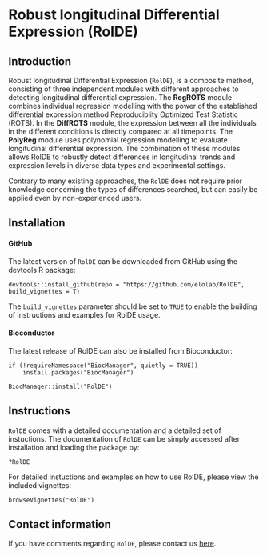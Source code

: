 # Robust longitudinal Differential Expression (RolDE)

## Introduction

Robust longitudinal Differential Expression (`RolDE`), is a composite method, consisting of three independent modules with different approaches to detecting longitudinal differential expression. The **RegROTS** module combines individual regression modelling with the power of the established differential expression method Reproduciblity Optimized Test Statistic (ROTS). In the **DiffROTS** module, the expression between all the individuals in the different conditions is directly compared at all timepoints. The **PolyReg** module uses polynomial regression modelling to evaluate longitudinal differential expression. The combination of these modules allows RolDE to robustly detect differences in longitudinal trends and expression levels in diverse data types and experimental settings.

Contrary to many existing approaches, the `RolDE` does not require prior knowledge concerning the types of differences searched, but can easily be applied even by non-experienced users.


## Installation

####  GitHub

The latest version of `RolDE` can be downloaded from GitHub using the devtools R package:

`devtools::install_github(repo = "https://github.com/elolab/RolDE", build_vignettes = T)`

The `build_vignettes` parameter should be set to `TRUE` to enable the building of instructions and examples for RolDE usage.

####  Bioconductor

The latest release of RolDE can also be installed from Bioconductor:

```
if (!requireNamespace("BiocManager", quietly = TRUE))
    install.packages("BiocManager")

BiocManager::install("RolDE")
```


## Instructions

`RolDE` comes with a detailed documentation and a detailed set of instuctions. The documentation of `RolDE` can be simply accessed after installation and loading the package by:

`?RolDE`

For detailed instuctions and examples on how to use RolDE, please view the included vignettes:

`browseVignettes("RolDE")`

## Contact information

If you have comments regarding `RolDE`, please contact us [here](https://github.com/elolab/RolDE/issues). 
